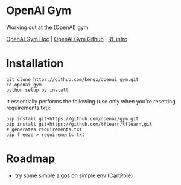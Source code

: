 # OpenAI Gym
Working out at the (OpenAI) gym

[OpenAI Gym Doc](https://gym.openai.com/docs) | [OpenAI Gym Github](https://github.com/openai/gym) | [RL intro](https://gym.openai.com/docs/rl)

# Installation

```shell
git clone https://github.com/kengz/openai_gym.git
cd openai_gym
python setup.py install
```

It essentially performs the following (use only when you're resetting requirements.txt):

```shell
pip install git+https://github.com/openai/gym.git
pip install git+https://github.com/tflearn/tflearn.git
# generates requirements.txt
pip freeze > requirements.txt
```


# Roadmap

- try some simple algos on simple env (CartPole)